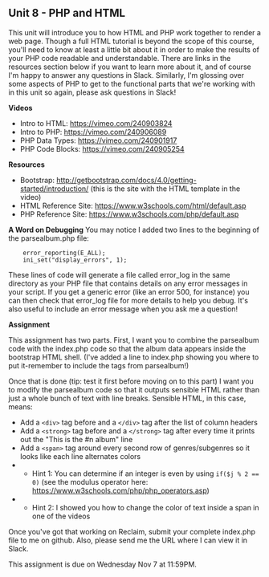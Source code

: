 ## Unit 8 - PHP and HTML

This unit will introduce you to how HTML and PHP work together to render a web page. Though a full HTML tutorial is beyond the scope of this course, you'll need to know at least a little bit about it in order to make the results of your PHP code readable and understandable. There are links in the resources section below if you want to learn more about it, and of course I'm happy to answer any questions in Slack. Similarly, I'm glossing over some aspects of PHP to get to the functional parts that we're working with in this unit so again, please ask questions in Slack!

**Videos**

- Intro to HTML: <https://vimeo.com/240903824>
- Intro to PHP: <https://vimeo.com/240906089>
- PHP Data Types: <https://vimeo.com/240901917>
- PHP Code Blocks: <https://vimeo.com/240905254>

**Resources**

- Bootstrap: <http://getbootstrap.com/docs/4.0/getting-started/introduction/> (this is the site with the HTML template in the video)
- HTML Reference Site: <https://www.w3schools.com/html/default.asp>
- PHP Reference Site: <https://www.w3schools.com/php/default.asp>

**A Word on Debugging**
You may notice I added two lines to the beginning of the parsealbum.php file:
~~~~
    error_reporting(E_ALL); 
    ini_set("display_errors", 1); 
~~~~
These lines of code will generate a file called error_log in the same directory as your PHP file that contains details on any error messages in your script. If you get a generic error (like an error 500, for instance) you can then check that error_log file for more details to help you debug. It's also useful to include an error message when you ask me a question!

**Assignment**

This assignment has two parts. First, I want you to combine the parsealbum code with the index.php code so that the album data appears inside the bootstrap HTML shell. (I've added a line to index.php showing you where to put it-remember to include the <?php and ?> tags from parsealbum!) 

Once that is done (tip: test it first before moving on to this part) I want you to modify the parsealbum code so that it outputs sensible HTML rather than just a whole bunch of text with line breaks. Sensible HTML, in this case, means:

- Add a `<div>` tag before and a `</div>` tag after the list of column headers
- Add a `<strong>` tag before and a `</strong>` tag after every time it prints out the "This is the #n album" line
- Add a `<span>` tag around every second row of genres/subgenres so it looks like each line alternates colors
- - Hint 1: You can determine if an integer is even by using `if($j % 2 == 0)` (see the modulus operator here: <https://www.w3schools.com/php/php_operators.asp>)
- - Hint 2: I showed you how to change the color of text inside a span in one of the videos

Once you've got that working on Reclaim, submit your complete index.php file to me on github. Also, please send me the URL where I can view it in Slack.

This assignment is due on Wednesday Nov 7 at 11:59PM.
